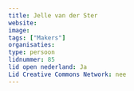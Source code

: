 ```yaml
---
title: Jelle van der Ster
website: 
image: 
tags: ["Makers"]
organisaties:
type: persoon
lidnummer: 85
lid open nederland: Ja
Lid Creative Commons Network: nee
---
```


